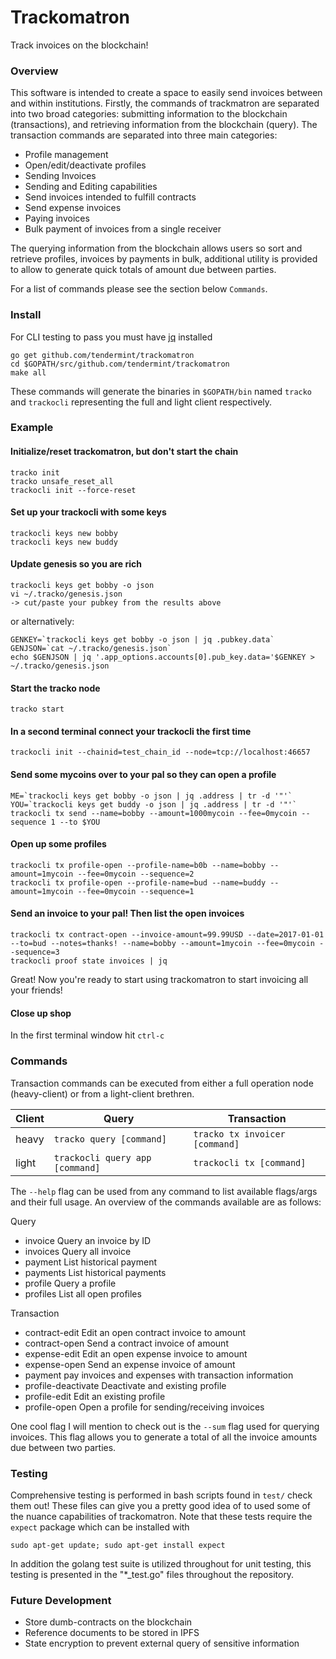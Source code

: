 # Trackomatron

Track invoices on the blockchain!

### Overview
This software is intended to create a space to easily send invoices between and
within institutions. Firstly, the commands of trackmatron are separated into
two broad categories: submitting information to the blockchain (transactions),
and retrieving information from the blockchain (query).  The transaction
commands are separated into three main categories: 
 - Profile management
  - Open/edit/deactivate profiles 
 - Sending Invoices
  - Sending and Editing capabilities
  - Send invoices intended to fulfill contracts
  - Send expense invoices 
 - Paying invoices
  - Bulk payment of invoices from a single receiver

The querying information from the blockchain allows users so sort and retrieve
profiles, invoices by payments in bulk, additional utility is provided to allow
to generate quick totals of amount due between parties.  

For a list of commands please see the section below `Commands`.

### Install

For CLI testing to pass you must have [jq](https://stedolan.github.io/jq/download/) installed

```
go get github.com/tendermint/trackomatron
cd $GOPATH/src/github.com/tendermint/trackomatron
make all
```
These commands will generate the binaries in `$GOPATH/bin` named `tracko` and
`trackocli` representing the full and light client respectively.  

### Example

#### Initialize/reset trackomatron, but don't start the chain
```
tracko init
tracko unsafe_reset_all
trackocli init --force-reset
```

#### Set up your trackocli with some keys
```
trackocli keys new bobby
trackocli keys new buddy
```

#### Update genesis so you are rich
```
trackocli keys get bobby -o json
vi ~/.tracko/genesis.json
-> cut/paste your pubkey from the results above
```
or alternatively:  
```
GENKEY=`trackocli keys get bobby -o json | jq .pubkey.data`
GENJSON=`cat ~/.tracko/genesis.json`
echo $GENJSON | jq '.app_options.accounts[0].pub_key.data='$GENKEY > ~/.tracko/genesis.json 
```

#### Start the tracko node
```
tracko start
```

#### In a second terminal connect your trackocli the first time
```
trackocli init --chainid=test_chain_id --node=tcp://localhost:46657
```

#### Send some mycoins over to your pal so they can open a profile
```
ME=`trackocli keys get bobby -o json | jq .address | tr -d '"'`
YOU=`trackocli keys get buddy -o json | jq .address | tr -d '"'`
trackocli tx send --name=bobby --amount=1000mycoin --fee=0mycoin --sequence 1 --to $YOU
```

#### Open up some profiles
```
trackocli tx profile-open --profile-name=b0b --name=bobby --amount=1mycoin --fee=0mycoin --sequence=2
trackocli tx profile-open --profile-name=bud --name=buddy --amount=1mycoin --fee=0mycoin --sequence=1
```


#### Send an invoice to your pal! Then list the open invoices
```
trackocli tx contract-open --invoice-amount=99.99USD --date=2017-01-01 --to=bud --notes=thanks! --name=bobby --amount=1mycoin --fee=0mycoin --sequence=3
trackocli proof state invoices | jq
```

Great! Now you're ready to start using trackomatron to start invoicing all your
friends!

#### Close up shop
In the first terminal window hit `ctrl-c`  

### Commands

Transaction commands can be executed from either a full operation node
(heavy-client) or from a light-client brethren. 

| Client | Query | Transaction |
|-----|-----|-----|
| heavy  | `tracko query [command]` | `tracko tx invoicer [command]` |
| light  | `trackocli query app [command]` | `trackocli tx [command]` |

The `--help` flag can be used from any command to list available flags/args and
their full usage. An overview of the commands available are as follows: 

Query
 - invoice     Query an invoice by ID
 - invoices    Query all invoice
 - payment     List historical payment
 - payments    List historical payments
 - profile     Query a profile
 - profiles    List all open profiles

Transaction
 - contract-edit      Edit an open contract invoice to amount <value><currency>
 - contract-open      Send a contract invoice of amount <value><currency>
 - expense-edit       Edit an open expense invoice to amount <value><currency>
 - expense-open       Send an expense invoice of amount <value><currency>
 - payment            pay invoices and expenses with transaction information
 - profile-deactivate Deactivate and existing profile
 - profile-edit       Edit an existing profile
 - profile-open       Open a profile for sending/receiving invoices

One cool flag I will mention to check out is the `--sum` flag used for querying
invoices.  This flag allows you to generate a total of all the invoice amounts
due between two parties.

### Testing
Comprehensive testing is performed in bash scripts found in `test/` check them
out!  These files can give you a pretty good idea of to used some of the nuance
capabilities of trackomatron. Note that these tests require the `expect` package
which can be installed with
```
sudo apt-get update; sudo apt-get install expect
```
In addition the golang test suite is utilized
throughout for unit testing, this testing is presented in the "\*\_test.go"
files throughout the repository.

### Future Development
 - Store dumb-contracts on the blockchain
 - Reference documents to be stored in IPFS
 - State encryption to prevent external query of sensitive information 
